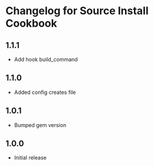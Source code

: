 # Changelog for Source Install Cookbook

## 1.1.1

* Add hook build_command

## 1.1.0

* Added config creates file

## 1.0.1

* Bumped gem version

## 1.0.0

* Initial release

